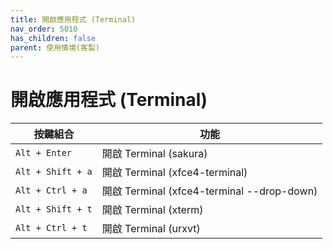 ```yaml
---
title: 開啟應用程式 (Terminal)
nav_order: 5010
has_children: false
parent: 使用情境(客製)
---
```



# 開啟應用程式 (Terminal)

| 按鍵組合 | 功能 |
| --- | --- |
| `Alt + Enter` | 開啟 Terminal (sakura) |
| `Alt + Shift + a` | 開啟 Terminal (xfce4-terminal) |
| `Alt + Ctrl + a` | 開啟 Terminal (xfce4-terminal --drop-down) |
| `Alt + Shift + t` | 開啟 Terminal (xterm) |
| `Alt + Ctrl + t` | 開啟 Terminal (urxvt) |
